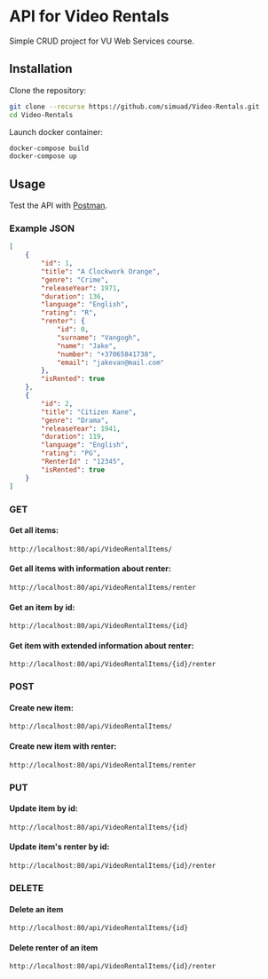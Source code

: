 ﻿# API for Video Rentals
Simple CRUD project for VU Web Services course.
## Installation
Clone the repository:
```bash
git clone --recurse https://github.com/simuad/Video-Rentals.git
cd Video-Rentals
```
Launch docker container:
```bash
docker-compose build
docker-compose up
```
## Usage
Test the API with [Postman](https://www.postman.com/).

### Example JSON

```JSON
[
    {
        "id": 1,
        "title": "A Clockwork Orange",
        "genre": "Crime",
        "releaseYear": 1971,
        "duration": 136,
        "language": "English",
        "rating": "R",
        "renter": {
            "id": 0,
            "surname": "Vangogh",
            "name": "Jake",
            "number": "+37065841738",
            "email": "jakevan@mail.com"
        },
        "isRented": true
    },
    {
        "id": 2,
        "title": "Citizen Kane",
        "genre": "Drama",
        "releaseYear": 1941,
        "duration": 119,
        "language": "English",
        "rating": "PG",
        "RenterId" : "12345",
        "isRented": true
    }
]
```

### GET
#### Get all items:
```
http://localhost:80/api/VideoRentalItems/
```
#### Get all items with information about renter:
```
http://localhost:80/api/VideoRentalItems/renter
```
#### Get an item by id:
```
http://localhost:80/api/VideoRentalItems/{id}
```
#### Get item with extended information about renter:
```
http://localhost:80/api/VideoRentalItems/{id}/renter
```
### POST
#### Create new item:
```
http://localhost:80/api/VideoRentalItems/
```
#### Create new item with renter:
```
http://localhost:80/api/VideoRentalItems/renter
```
### PUT
#### Update item by id:
```
http://localhost:80/api/VideoRentalItems/{id}
```
#### Update item's renter by id:
```
http://localhost:80/api/VideoRentalItems/{id}/renter
```
### DELETE
#### Delete an item
```
http://localhost:80/api/VideoRentalItems/{id}
```
#### Delete renter of an item
```
http://localhost:80/api/VideoRentalItems/{id}/renter
```